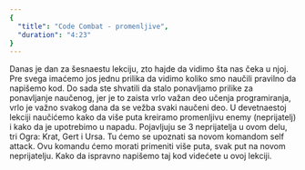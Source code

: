```yaml
---
{
  "title": "Code Combat - promenljive",
  "duration": "4:23"
}
---
```


Danas je dan za šesnaestu lekciju, zto hajde da vidimo šta nas čeka u njoj. Pre svega imaćemo jos jednu prilika da vidimo koliko smo naučili pravilno da napišemo kod. Do sada ste shvatili da stalo ponavljamo prilike za ponavljanje naučenog, jer je to zaista vrlo važan deo učenja programiranja, vrlo je važno svakog dana da se vežba svaki naučeni deo. U devetnaestoj lekciji naučićemo kako da više puta kreiramo promenljivu enemy (neprijatelj) i kako da je upotrebimo u napadu. Pojavljuju se 3 neprijatelja u ovom delu, tri Ogra: Krat, Gert i Ursa. Tu ćemo se upoznati sa novom komandom self attack. Ovu komandu ćemo morati primeniti više puta, svak put na novom neprijatelju. Kako da ispravno napišemo taj kod videćete u ovoj lekciji. 
